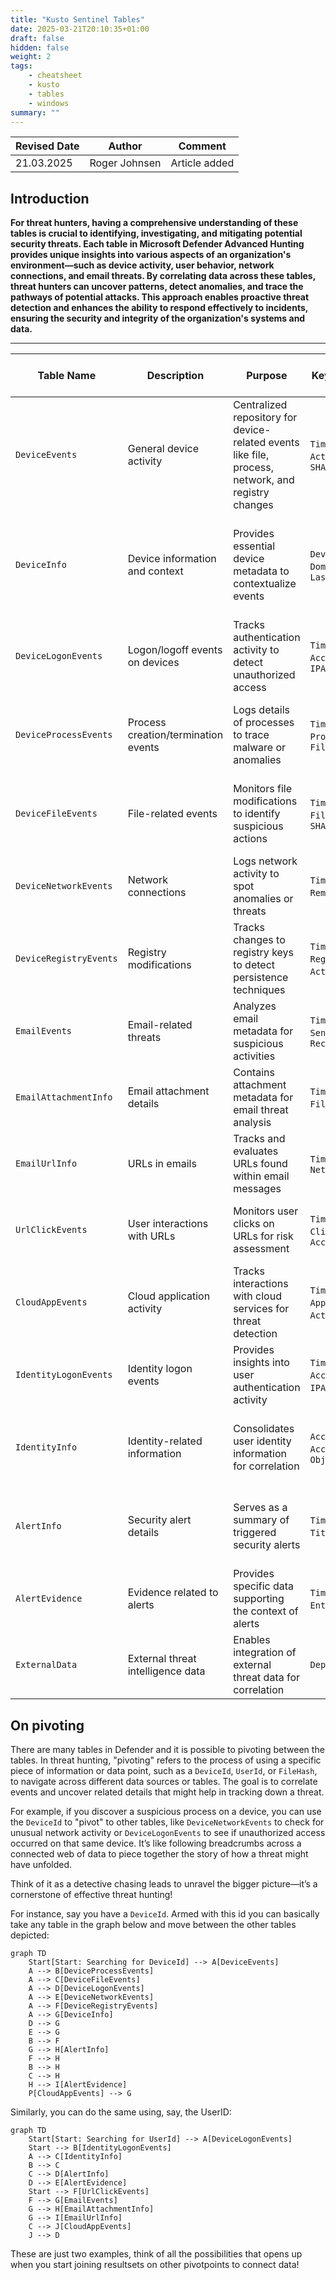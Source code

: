 ```yaml
---
title: "Kusto Sentinel Tables"
date: 2025-03-21T20:10:35+01:00
draft: false
hidden: false
weight: 2
tags:
    - cheatsheet
    - kusto
    - tables
    - windows
summary: ""
---
```


|Revised Date | Author | Comment |
| ----------- | ------ | ------- |
| 21.03.2025  | Roger Johnsen | Article added |

## Introduction

**For threat hunters, having a comprehensive understanding of these tables is crucial to identifying, investigating, and mitigating potential security threats. Each table in Microsoft Defender Advanced Hunting provides unique insights into various aspects of an organization's environment—such as device activity, user behavior, network connections, and email threats. By correlating data across these tables, threat hunters can uncover patterns, detect anomalies, and trace the pathways of potential attacks. This approach enables proactive threat detection and enhances the ability to respond effectively to incidents, ensuring the security and integrity of the organization's systems and data.**

---

| **Table Name**       | **Description**                      | **Purpose**                                               | **Key Columns (Focus)**                                 | **Threat Hunting Use Cases**                                | **MITRE ATT&CK Techniques**                                 |
|-----------------------|--------------------------------------|----------------------------------------------------------|--------------------------------------------------------|-------------------------------------------------------------|------------------------------------------------------------|
| `DeviceEvents`        | General device activity             | Centralized repository for device-related events like file, process, network, and registry changes | `Timestamp`, `DeviceId`, `ActionType`, `FileName`, `SHA256` | Investigating process executions, file modifications, anomalies | [T1003 (Credential Dumping)](https://attack.mitre.org/techniques/T1003/), [T1082 (System Discovery)](https://attack.mitre.org/techniques/T1082/)       |
| `DeviceInfo`          | Device information and context      | Provides essential device metadata to contextualize events | `DeviceId`, `DeviceName`, `Domain`, `OSPlatform`, `LastSeen` | Identifying vulnerable systems, tracking device behavior     | [T1202 (Indicator Removal on Host)](https://attack.mitre.org/techniques/T1202/), [T1016 (System Network Configuration Discovery)](https://attack.mitre.org/techniques/T1016/) |
| `DeviceLogonEvents`   | Logon/logoff events on devices      | Tracks authentication activity to detect unauthorized access | `Timestamp`, `DeviceId`, `AccountName`, `IPAddress`    | Detecting lateral movement, credential theft                | [T1078 (Valid Accounts)](https://attack.mitre.org/techniques/T1078/), [T1566 (Phishing)](https://attack.mitre.org/techniques/T1566/)                   |
| `DeviceProcessEvents` | Process creation/termination events | Logs details of processes to trace malware or anomalies    | `Timestamp`, `ProcessId`, `ProcessCommandLine`, `FileName` | Identifying malicious processes, suspicious behavior         | [T1059 (Command and Scripting Interpreter)](https://attack.mitre.org/techniques/T1059/), [T1086 (PowerShell)](https://attack.mitre.org/techniques/T1086/) |
| `DeviceFileEvents`    | File-related events                 | Monitors file modifications to identify suspicious actions | `Timestamp`, `DeviceId`, `FileName`, `ActionType`, `SHA256` | Detecting ransomware activity, data exfiltration            | [T1486 (Data Encrypted for Impact)](https://attack.mitre.org/techniques/T1486/), [T1027 (Obfuscated Files or Information)](https://attack.mitre.org/techniques/T1027/) |
| `DeviceNetworkEvents` | Network connections                 | Logs network activity to spot anomalies or threats         | `Timestamp`, `RemoteIP`, `RemotePort`, `LocalIP`       | Command-and-control detection, unusual network traffic      | [T1071 (Application Layer Protocol)](https://attack.mitre.org/techniques/T1071/), [T1105 (Ingress Tool Transfer)](https://attack.mitre.org/techniques/T1105/) |
| `DeviceRegistryEvents`| Registry modifications              | Tracks changes to registry keys to detect persistence techniques | `Timestamp`, `RegistryKey`, `ActionType`, `ValueData`  | Persistence mechanisms, malware configuration changes        | [T1547 (Boot or Logon Autostart Execution)](https://attack.mitre.org/techniques/T1547/), [T1112 (Modify Registry)](https://attack.mitre.org/techniques/T1112/) |
| `EmailEvents`         | Email-related threats               | Analyzes email metadata for suspicious activities           | `Timestamp`, `SenderFromAddress`, `RecipientEmailAddress` | Phishing campaigns, malware delivery                        | [T1566 (Phishing)](https://attack.mitre.org/techniques/T1566/), [T1189 (Drive-by Compromise)](https://attack.mitre.org/techniques/T1189/)              |
| `EmailAttachmentInfo` | Email attachment details            | Contains attachment metadata for email threat analysis      | `Timestamp`, `FileName`, `FileSize`, `SHA256`          | Identifying malicious attachments                            | [T1204 (User Execution)](https://attack.mitre.org/techniques/T1204/), [T1036 (Masquerading)](https://attack.mitre.org/techniques/T1036/)               |
| `EmailUrlInfo`        | URLs in emails                      | Tracks and evaluates URLs found within email messages       | `Timestamp`, `Url`, `NetworkMessageId`                 | Tracking phishing URLs, anomalous behavior                  | [T1566 (Phishing)](https://attack.mitre.org/techniques/T1566/), [T1204 (User Execution)](https://attack.mitre.org/techniques/T1204/)                   |
| `UrlClickEvents`      | User interactions with URLs         | Monitors user clicks on URLs for risk assessment           | `Timestamp`, `Url`, `ClickAction`, `AccountName`       | Tracking malicious URL clicks                              | [T1566 (Phishing)](https://attack.mitre.org/techniques/T1566/), [T1189 (Drive-by Compromise)](https://attack.mitre.org/techniques/T1189/)              |
| `CloudAppEvents`      | Cloud application activity          | Tracks interactions with cloud services for threat detection | `Timestamp`, `Application`, `ActionType`, `IPAddress`  | Investigating cloud access anomalies                        | [T1078 (Valid Accounts)](https://attack.mitre.org/techniques/T1078/), [T1082 (System Discovery)](https://attack.mitre.org/techniques/T1082/)           |
| `IdentityLogonEvents` | Identity logon events               | Provides insights into user authentication activity         | `Timestamp`, `AccountName`, `IPAddress`, `LogonType`   | Compromised accounts, MFA bypass detection                  | [T1078 (Valid Accounts)](https://attack.mitre.org/techniques/T1078/), [T1530 (Data from Cloud Storage Object)](https://attack.mitre.org/techniques/T1530/) |
| `IdentityInfo`        | Identity-related information        | Consolidates user identity information for correlation      | `AccountSid`, `AccountName`, `Domain`, `ObjectId`      | Enriching investigations with user context                  | [T1087 (Account Discovery)](https://attack.mitre.org/techniques/T1087/), [T1580 (Cloud Infrastructure Discovery)](https://attack.mitre.org/techniques/T1580/) |
| `AlertInfo`           | Security alert details              | Serves as a summary of triggered security alerts            | `Timestamp`, `AlertId`, `Title`, `Severity`            | Investigating and prioritizing security incidents           | [T1518 (Software Discovery)](https://attack.mitre.org/techniques/T1518/), [T1135 (Network Share Discovery)](https://attack.mitre.org/techniques/T1135/) |
| `AlertEvidence`       | Evidence related to alerts          | Provides specific data supporting the context of alerts     | `Timestamp`, `AlertId`, `EntityType`, `FileName`       | Understanding the scope and impact of alerts               | Varies depending on alert type                             |
| `ExternalData`        | External threat intelligence data   | Enables integration of external threat data for correlation | `Depends on source`                                    | Enriching hunting with threat intelligence feeds             | Custom, based on external data source                      |

## On pivoting

There are many tables in Defender and it is possible to pivoting between the tables. In threat hunting, "pivoting" refers to the process of using a specific piece of information or data point, such as a `DeviceId`, `UserId`, or `FileHash`, to navigate across different data sources or tables. The goal is to correlate events and uncover related details that might help in tracking down a threat. 

For example, if you discover a suspicious process on a device, you can use the `DeviceId` to "pivot" to other tables, like `DeviceNetworkEvents` to check for unusual network activity or `DeviceLogonEvents` to see if unauthorized access occurred on that same device. It’s like following breadcrumbs across a connected web of data to piece together the story of how a threat might have unfolded. 

Think of it as a detective chasing leads to unravel the bigger picture—it’s a cornerstone of effective threat hunting!

For instance, say you have a `DeviceId`. Armed with this id you can basically take any table in the graph below and move between the other tables depicted:

```mermaid
graph TD
    Start[Start: Searching for DeviceId] --> A[DeviceEvents]
    A --> B[DeviceProcessEvents]
    A --> C[DeviceFileEvents]
    A --> D[DeviceLogonEvents]
    A --> E[DeviceNetworkEvents]
    A --> F[DeviceRegistryEvents]
    A --> G[DeviceInfo]
    D --> G
    E --> G
    B --> F
    G --> H[AlertInfo]
    F --> H
    B --> H
    C --> H
    H --> I[AlertEvidence]
    P[CloudAppEvents] --> G
```

Similarly, you can do the same using, say, the UserID:

```mermaid
graph TD
    Start[Start: Searching for UserId] --> A[DeviceLogonEvents]
    Start --> B[IdentityLogonEvents]
    A --> C[IdentityInfo]
    B --> C
    C --> D[AlertInfo]
    D --> E[AlertEvidence]
    Start --> F[UrlClickEvents]
    F --> G[EmailEvents]
    G --> H[EmailAttachmentInfo]
    G --> I[EmailUrlInfo]
    C --> J[CloudAppEvents]
    J --> D
```

These are just two examples, think of all the possibilities that opens up when you start joining resultsets on other pivotpoints to connect data! 